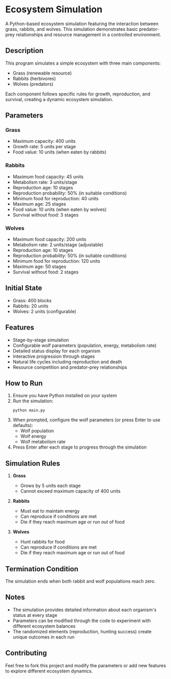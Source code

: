 # Ecosystem Simulation

A Python-based ecosystem simulation featuring the interaction between grass, rabbits, and wolves. This simulation demonstrates basic predator-prey relationships and resource management in a controlled environment.

## Description

This program simulates a simple ecosystem with three main components:
- Grass (renewable resource)
- Rabbits (herbivores)
- Wolves (predators)

Each component follows specific rules for growth, reproduction, and survival, creating a dynamic ecosystem simulation.

## Parameters

### Grass
- Maximum capacity: 400 units
- Growth rate: 5 units per stage
- Food value: 10 units (when eaten by rabbits)

### Rabbits
- Maximum food capacity: 45 units
- Metabolism rate: 3 units/stage
- Reproduction age: 10 stages
- Reproduction probability: 50% (in suitable conditions)
- Minimum food for reproduction: 40 units
- Maximum age: 25 stages
- Food value: 10 units (when eaten by wolves)
- Survival without food: 3 stages

### Wolves
- Maximum food capacity: 200 units
- Metabolism rate: 2 units/stage (adjustable)
- Reproduction age: 10 stages
- Reproduction probability: 50% (in suitable conditions)
- Minimum food for reproduction: 120 units
- Maximum age: 50 stages
- Survival without food: 2 stages

## Initial State
- Grass: 400 blocks
- Rabbits: 20 units
- Wolves: 2 units (configurable)

## Features
- Stage-by-stage simulation
- Configurable wolf parameters (population, energy, metabolism rate)
- Detailed status display for each organism
- Interactive progression through stages
- Natural life cycles including reproduction and death
- Resource competition and predator-prey relationships

## How to Run

1. Ensure you have Python installed on your system
2. Run the simulation:
   ```
   python main.py
   ```
3. When prompted, configure the wolf parameters (or press Enter to use defaults):
   - Wolf population
   - Wolf energy
   - Wolf metabolism rate
4. Press Enter after each stage to progress through the simulation

## Simulation Rules

1. **Grass**
   - Grows by 5 units each stage
   - Cannot exceed maximum capacity of 400 units

2. **Rabbits**
   - Must eat to maintain energy
   - Can reproduce if conditions are met
   - Die if they reach maximum age or run out of food

3. **Wolves**
   - Hunt rabbits for food
   - Can reproduce if conditions are met
   - Die if they reach maximum age or run out of food

## Termination Condition
The simulation ends when both rabbit and wolf populations reach zero.

## Notes
- The simulation provides detailed information about each organism's status at every stage
- Parameters can be modified through the code to experiment with different ecosystem balances
- The randomized elements (reproduction, hunting success) create unique outcomes in each run

## Contributing
Feel free to fork this project and modify the parameters or add new features to explore different ecosystem dynamics.